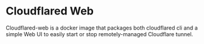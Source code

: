 # Cloudflared Web

Cloudflared-web is a docker image that packages both cloudflared cli and a simple Web UI to easily start or stop remotely-managed Cloudflare tunnel.
